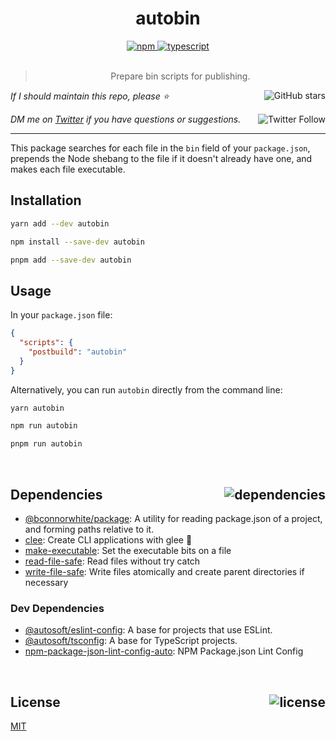 <div align="center">
  <h1>autobin</h1>
  <a href="https://npmjs.com/package/autobin">
    <img alt="npm" src="https://img.shields.io/npm/v/autobin.svg">
  </a>
  <a href="https://github.com/autosoftoss/autobin">
    <img alt="typescript" src="https://img.shields.io/github/languages/top/autosoftoss/autobin.svg">
  </a>
</div>

<br />

<blockquote align="center">Prepare bin scripts for publishing.</blockquote>

_If I should maintain this repo, please ⭐️_
<a href="https://github.com/autosoftoss/autobin">
  <img align="right" alt="GitHub stars" src="https://img.shields.io/github/stars/autosoftoss/autobin?label=%E2%AD%90%EF%B8%8F&style=social">
</a>

_DM me on [Twitter](https://twitter.com/bconnorwhite) if you have questions or suggestions._
<a href="https://twitter.com/bconnorwhite">
  <img align="right" alt="Twitter Follow" src="https://img.shields.io/twitter/url?label=%40bconnorwhite&style=social&url=https%3A%2F%2Ftwitter.com%2Fbconnorwhite">
</a>

---

This package searches for each file in the `bin` field of your `package.json`, prepends the Node shebang to the file if it doesn't already have one, and makes each file executable.

## Installation

```sh
yarn add --dev autobin
```

```sh
npm install --save-dev autobin
```

```sh
pnpm add --save-dev autobin
```

## Usage

In your `package.json` file:

```json
{
  "scripts": {
    "postbuild": "autobin"
  }
}
```

Alternatively, you can run `autobin` directly from the command line:

```sh
yarn autobin
```

```sh
npm run autobin
```

```sh
pnpm run autobin
```

<br />

<h2 id="dependencies">Dependencies<a href="https://www.npmjs.com/package/autobin?activeTab=dependencies"><img align="right" alt="dependencies" src="https://img.shields.io/librariesio/release/npm/autobin.svg"></a></h2>

- [@bconnorwhite/package](https://www.npmjs.com/package/@bconnorwhite/package): A utility for reading package.json of a project, and forming paths relative to it.
- [clee](https://www.npmjs.com/package/clee): Create CLI applications with glee 🎉
- [make-executable](https://www.npmjs.com/package/make-executable): Set the executable bits on a file
- [read-file-safe](https://www.npmjs.com/package/read-file-safe): Read files without try catch
- [write-file-safe](https://www.npmjs.com/package/write-file-safe): Write files atomically and create parent directories if necessary

<h3 id="dev-dependencies">Dev Dependencies</h3>

- [@autosoft/eslint-config](https://www.npmjs.com/package/@autosoft/eslint-config): A base for projects that use ESLint.
- [@autosoft/tsconfig](https://www.npmjs.com/package/@autosoft/tsconfig): A base for TypeScript projects.
- [npm-package-json-lint-config-auto](https://www.npmjs.com/package/npm-package-json-lint-config-auto): NPM Package.json Lint Config

<br />


<h2 id="license">License <a href="https://opensource.org/licenses/MIT"><img align="right" alt="license" src="https://img.shields.io/npm/l/autobin.svg"></a></h2>

[MIT](https://opensource.org/licenses/MIT)
